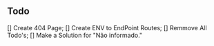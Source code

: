## Todo

[] Create 404 Page;
[] Create ENV to EndPoint Routes;
[] Remmove All Todo's;
[] Make a Solution for "Não informado."
